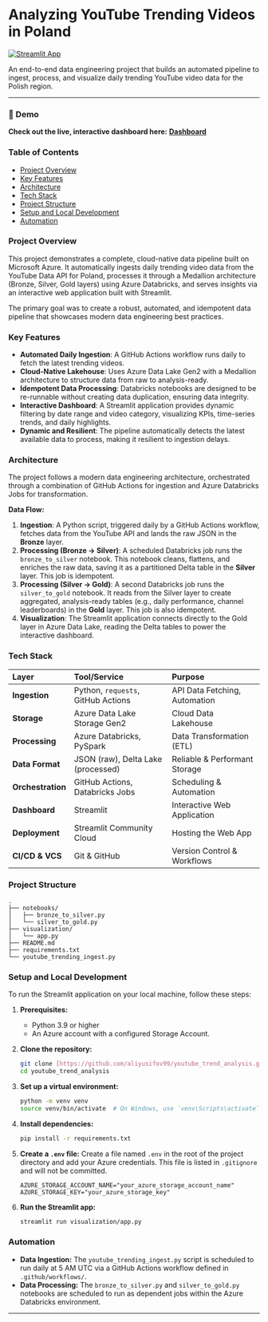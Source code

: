 # Analyzing YouTube Trending Videos in Poland

[![Streamlit App](https://static.streamlit.io/badges/streamlit_badge_black_white.svg)]([https://your-streamlit-app-url.streamlit.app](https://youtubetrendanalysis-ugyp5ndsbhhsfurieiukhw.streamlit.app/))

An end-to-end data engineering project that builds an automated pipeline to ingest, process, and visualize daily trending YouTube video data for the Polish region.

---

### 🔴 Demo

**Check out the live, interactive dashboard here:** **[Dashboard](https://youtubetrendanalysis-ugyp5ndsbhhsfurieiukhw.streamlit.app/)**

### Table of Contents
* [Project Overview](#project-overview)
* [Key Features](#key-features)
* [Architecture](#architecture)
* [Tech Stack](#tech-stack)
* [Project Structure](#project-structure)
* [Setup and Local Development](#setup-and-local-development)
* [Automation](#automation)

### Project Overview

This project demonstrates a complete, cloud-native data pipeline built on Microsoft Azure. It automatically ingests daily trending video data from the YouTube Data API for Poland, processes it through a Medallion architecture (Bronze, Silver, Gold layers) using Azure Databricks, and serves insights via an interactive web application built with Streamlit.

The primary goal was to create a robust, automated, and idempotent data pipeline that showcases modern data engineering best practices.

### Key Features

* **Automated Daily Ingestion**: A GitHub Actions workflow runs daily to fetch the latest trending videos.
* **Cloud-Native Lakehouse**: Uses Azure Data Lake Gen2 with a Medallion architecture to structure data from raw to analysis-ready.
* **Idempotent Data Processing**: Databricks notebooks are designed to be re-runnable without creating data duplication, ensuring data integrity.
* **Interactive Dashboard**: A Streamlit application provides dynamic filtering by date range and video category, visualizing KPIs, time-series trends, and daily highlights.
* **Dynamic and Resilient**: The pipeline automatically detects the latest available data to process, making it resilient to ingestion delays.

### Architecture

The project follows a modern data engineering architecture, orchestrated through a combination of GitHub Actions for ingestion and Azure Databricks Jobs for transformation.

**Data Flow:**
1.  **Ingestion**: A Python script, triggered daily by a GitHub Actions workflow, fetches data from the YouTube API and lands the raw JSON in the **Bronze** layer.
2.  **Processing (Bronze → Silver)**: A scheduled Databricks job runs the `bronze_to_silver` notebook. This notebook cleans, flattens, and enriches the raw data, saving it as a partitioned Delta table in the **Silver** layer. This job is idempotent.
3.  **Processing (Silver → Gold)**: A second Databricks job runs the `silver_to_gold` notebook. It reads from the Silver layer to create aggregated, analysis-ready tables (e.g., daily performance, channel leaderboards) in the **Gold** layer. This job is also idempotent.
4.  **Visualization**: The Streamlit application connects directly to the Gold layer in Azure Data Lake, reading the Delta tables to power the interactive dashboard.

### Tech Stack

| Layer | Tool/Service | Purpose |
| :--- | :--- | :--- |
| **Ingestion** | Python, `requests`, GitHub Actions | API Data Fetching, Automation |
| **Storage** | Azure Data Lake Storage Gen2 | Cloud Data Lakehouse |
| **Processing** | Azure Databricks, PySpark | Data Transformation (ETL) |
| **Data Format** | JSON (raw), Delta Lake (processed) | Reliable & Performant Storage |
| **Orchestration** | GitHub Actions, Databricks Jobs | Scheduling & Automation |
| **Dashboard** | Streamlit | Interactive Web Application |
| **Deployment** | Streamlit Community Cloud | Hosting the Web App |
| **CI/CD & VCS** | Git & GitHub | Version Control & Workflows |


### Project Structure
```
.
├── notebooks/
│   ├── bronze_to_silver.py
│   └── silver_to_gold.py
├── visualization/
│   └── app.py
├── README.md
├── requirements.txt
└── youtube_trending_ingest.py
```

### Setup and Local Development

To run the Streamlit application on your local machine, follow these steps:

1.  **Prerequisites:**
    * Python 3.9 or higher
    * An Azure account with a configured Storage Account.

2.  **Clone the repository:**
    ```bash
    git clone [https://github.com/aliyusifov99/youtube_trend_analysis.git](https://github.com/aliyusifov99/youtube_trend_analysis.git)
    cd youtube_trend_analysis
    ```

3.  **Set up a virtual environment:**
    ```bash
    python -m venv venv
    source venv/bin/activate  # On Windows, use `venv\Scripts\activate`
    ```

4.  **Install dependencies:**
    ```bash
    pip install -r requirements.txt
    ```

5.  **Create a `.env` file:**
    Create a file named `.env` in the root of the project directory and add your Azure credentials. This file is listed in `.gitignore` and will not be committed.
    ```
    AZURE_STORAGE_ACCOUNT_NAME="your_azure_storage_account_name"
    AZURE_STORAGE_KEY="your_azure_storage_key"
    ```

6.  **Run the Streamlit app:**
    ```bash
    streamlit run visualization/app.py
    ```

### Automation

* **Data Ingestion:** The `youtube_trending_ingest.py` script is scheduled to run daily at 5 AM UTC via a GitHub Actions workflow defined in `.github/workflows/`.
* **Data Processing:** The `bronze_to_silver.py` and `silver_to_gold.py` notebooks are scheduled to run as dependent jobs within the Azure Databricks environment.

---
